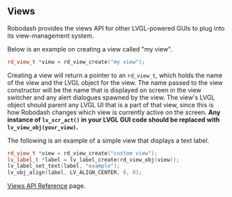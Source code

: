 ## Views

Robodash provides the views API for other LVGL-powered GUIs to plug into its
view-management system.

Below is an example on creating a view called "my view".

```cpp
rd_view_t *view = rd_view_create("my view");
```

Creating a view will return a pointer to an `rd_view_t`, which holds the name of
the view and the LVGL object for the view. The name passed to the view
constructor will be the name that is displayed on screen in the view switcher
and any alert dialogues spawned by the view. The view's LVGL object should
parent any LVGL UI that is a part of that view, since this is how Robodash
changes which view is currently active on the screen. **Any instance of
`lv_scr_act()` in your LVGL GUI code should be replaced with
`lv_view_obj(your_view)`.**

The following is an example of a simple view that displays a text label.

```cpp
rd_view_t *view = rd_view_create("custom view");
lv_label_t *label = lv_label_create(rd_view_obj(view));
lv_label_set_text(label, "example");
lv_obj_align(label, LV_ALIGN_CENTER, 0, 0);
```

[Views API Reference](../../api/core.md) page.
